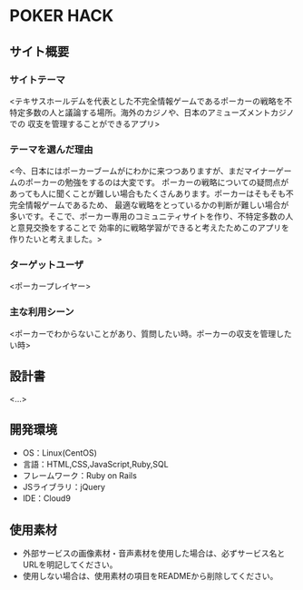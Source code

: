 # POKER HACK

## サイト概要
### サイトテーマ
<テキサスホールデムを代表とした不完全情報ゲームであるポーカーの戦略を不特定多数の人と議論する場所。海外のカジノや、日本のアミューズメントカジノでの
収支を管理することができるアプリ>

### テーマを選んだ理由
<今、日本にはポーカーブームがにわかに来つつありますが、まだマイナーゲームのポーカーの勉強をするのは大変です。
ポーカーの戦略についての疑問点があっても人に聞くことが難しい場合もたくさんあります。ポーカーはそもそも不完全情報ゲームであるため、
最適な戦略をとっているかの判断が難しい場合が多いです。そこで、ポーカー専用のコミュニティサイトを作り、不特定多数の人と意見交換をすることで
効率的に戦略学習ができると考えたためこのアプリを作りたいと考えました。>

### ターゲットユーザ
<ポーカープレイヤー>

### 主な利用シーン
<ポーカーでわからないことがあり、質問したい時。ポーカーの収支を管理したい時>

## 設計書
<...>

## 開発環境
- OS：Linux(CentOS)
- 言語：HTML,CSS,JavaScript,Ruby,SQL
- フレームワーク：Ruby on Rails
- JSライブラリ：jQuery
- IDE：Cloud9

## 使用素材
- 外部サービスの画像素材・音声素材を使用した場合は、必ずサービス名とURLを明記してください。
- 使用しない場合は、使用素材の項目をREADMEから削除してください。